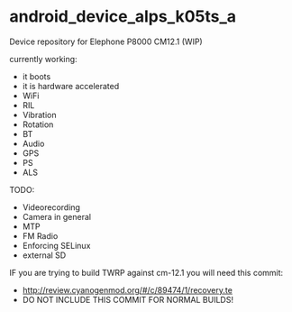 # android_device_alps_k05ts_a
Device repository for Elephone P8000 CM12.1 (WIP)

currently working:
 * it boots
 * it is hardware accelerated
 * WiFi 
 * RIL
 * Vibration
 * Rotation
 * BT
 * Audio
 * GPS
 * PS
 * ALS

TODO:
 * Videorecording
 * Camera in general
 * MTP
 * FM Radio
 * Enforcing SELinux
 * external SD

IF you are trying to build TWRP against cm-12.1 you will need this commit:
* http://review.cyanogenmod.org/#/c/89474/1/recovery.te
* DO NOT INCLUDE THIS COMMIT FOR NORMAL BUILDS!
